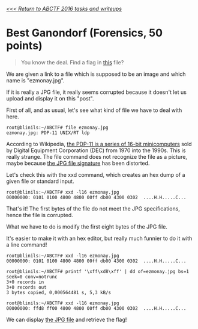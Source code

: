 _[<<< Return to ABCTF 2016 tasks and writeups](/abctf-2016)_
# Best Ganondorf (Forensics, 50 points)

>You know the deal. Find a flag in [this](ezmonay.jpg) file?

We are given a link to a file which is supposed to be an image and which name is "ezmonay.jpg".

If it is really a JPG file, it really seems corrupted because it doesn't let us upload and display it on this "post".

First of all, and as usual, let's see what kind of file we have to deal with here.

```console
root@blinils:~/ABCTF# file ezmonay.jpg
ezmonay.jpg: PDP-11 UNIX/RT ldp
```

According to Wikipedia, [the PDP-11 is a series of 16-bit minicomputers](https://en.wikipedia.org/wiki/PDP-11)
sold by Digital Equipment Corporation (DEC) from 1970 into the 1990s. This is really strange. The file command
does not recognize the file as a picture, maybe because
[the JPG file signature](https://en.wikipedia.org/wiki/List_of_file_signatures) has been distorted.

Let's check this with the xxd command, which creates an hex dump of a given file or standard input.

```console
root@blinils:~/ABCTF# xxd -l16 ezmonay.jpg
00000000: 0101 0100 4800 4800 00ff db00 4300 0302  ....H.H.....C...
```

That's it! The first bytes of the file do not meet the JPG specifications, hence the file is corrupted.

What we have to do is modify the first eight bytes of the JPG file.

It's easier to make it with an hex editor, but really much funnier to do it with a line command!

```console
root@blinils:~/ABCTF# xxd -l16 ezmonay.jpg
00000000: 0101 0100 4800 4800 00ff db00 4300 0302  ....H.H.....C...

root@blinils:~/ABCTF# printf '\xff\xd8\xff' | dd of=ezmonay.jpg bs=1 seek=0 conv=notrunc
3+0 records in
3+0 records out
3 bytes copied, 0,000564481 s, 5,3 kB/s

root@blinils:~/ABCTF# xxd -l16 ezmonay.jpg
00000000: ffd8 ff00 4800 4800 00ff db00 4300 0302  ....H.H.....C...
```

We can display [the JPG file](ezmonay_fixed.jpg) and retrieve the flag!
